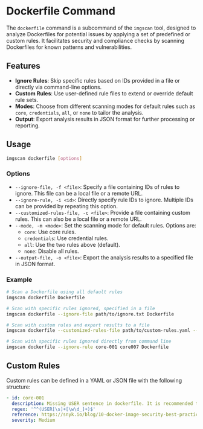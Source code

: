# Dockerfile Command

The `dockerfile` command is a subcommand of the `imgscan` tool, designed to analyze Dockerfiles for potential issues by applying a set of predefined or custom rules. It facilitates security and compliance checks by scanning Dockerfiles for known patterns and vulnerabilities.

## Features

- **Ignore Rules**: Skip specific rules based on IDs provided in a file or directly via command-line options.
- **Custom Rules**: Use user-defined rule files to extend or override default rule sets.
- **Modes**: Choose from different scanning modes for default rules such as `core`, `credentials`, `all`, or `none` to tailor the analysis.
- **Output**: Export analysis results in JSON format for further processing or reporting.

## Usage

```bash
imgscan dockerfile [options]
```

### Options

- `--ignore-file, -f <file>`: Specify a file containing IDs of rules to ignore. This file can be a local file or a remote URL.
- `--ignore-rule, -i <id>`: Directly specify rule IDs to ignore. Multiple IDs can be provided by repeating this option.
- `--customized-rules-file, -c <file>`: Provide a file containing custom rules. This can also be a local file or a remote URL.
- `--mode, -m <mode>`: Set the scanning mode for default rules. Options are:
    - `core`: Use core rules.
    - `credentials`: Use credential rules.
    - `all`: Use the two rules above (default).
    - `none`: Disable all rules.
- `--output-file, -o <file>`: Export the analysis results to a specified file in JSON format.

### Example

```bash
# Scan a Dockerfile using all default rules
imgscan dockerfile Dockerfile

# Scan with specific rules ignored, specified in a file
imgscan dockerfile --ignore-file path/to/ignore.txt Dockerfile

# Scan with custom rules and export results to a file
imgscan dockerfile --customized-rules-file path/to/custom-rules.yaml --output-file results.json Dockerfile

# Scan with specific rules ignored directly from command line
imgscan dockerfile --ignore-rule core-001 core007 Dockerfile
```

## Custom Rules

Custom rules can be defined in a YAML or JSON file with the following structure:

```yaml
- id: core-001
  description: Missing USER sentence in dockerfile. It is recommended to use a non-root user
  regex: '^^(USER[\s]+[\w\d_]+)$'
  reference: https://snyk.io/blog/10-docker-image-security-best-practices/
  severity: Medium
```